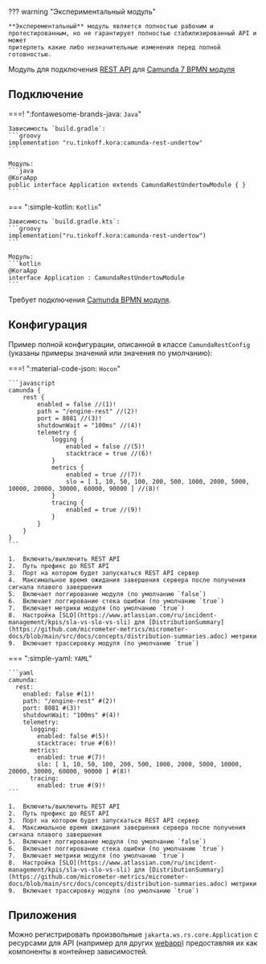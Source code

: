 ??? warning "Экспериментальный модуль"

    **Эксперементальный** модуль является полностью рабочим и протестированным, но не гарантирует полностью стабилизированный API и может
    притерпеть какие либо незначительные изменения перед полной готовностью.

Модуль для подключения [REST API](https://docs.camunda.org/manual/7.21/reference/rest/overview/) для [Camunda 7 BPMN модуля](camunda7-bpmn.md)

## Подключение

===! ":fontawesome-brands-java: `Java`"

    Зависимость `build.gradle`:
    ```groovy
    implementation "ru.tinkoff.kora:camunda-rest-undertow"
    ```

    Модуль:
    ```java
    @KoraApp
    public interface Application extends CamundaRestUndertowModule { }
    ```

=== ":simple-kotlin: `Kotlin`"

    Зависимость `build.gradle.kts`:
    ```groovy
    implementation("ru.tinkoff.kora:camunda-rest-undertow")
    ```

    Модуль:
    ```kotlin
    @KoraApp
    interface Application : CamundaRestUndertowModule
    ```

Требует подключения [Camunda BPMN модуля](camunda7-bpmn.md).

## Конфигурация

Пример полной конфигурации, описанной в классе `CamundaRestConfig` (указаны примеры значений или значения по умолчанию):

===! ":material-code-json: `Hocon`"

    ```javascript
    camunda {
        rest {
            enabled = false //(1)!
            path = "/engine-rest" //(2)!
            port = 8081 //(3)!
            shutdownWait = "100ms" //(4)!
            telemetry {
                logging {
                    enabled = false //(5)!
                    stacktrace = true //(6)!
                }
                metrics {
                    enabled = true //(7)!
                    slo = [ 1, 10, 50, 100, 200, 500, 1000, 2000, 5000, 10000, 20000, 30000, 60000, 90000 ] //(8)!
                }
                tracing {
                    enabled = true //(9)!
                }
            }
        }
    }
    ```

    1.  Включить/выключить REST API
    2.  Путь префикс до REST API
    3.  Порт на котором будет запускаться REST API сервер
    4.  Максимальное время ожидания завершения сервера после получения сигнала плавого завершения
    5.  Включает логгирование модуля (по умолчанию `false`)
    6.  Включает логгирование стека ошибки (по умолчанию `true`)
    7.  Включает метрики модуля (по умолчанию `true`)
    8.  Настройка [SLO](https://www.atlassian.com/ru/incident-management/kpis/sla-vs-slo-vs-sli) для [DistributionSummary](https://github.com/micrometer-metrics/micrometer-docs/blob/main/src/docs/concepts/distribution-summaries.adoc) метрики
    9.  Включает трассировку модуля (по умолчанию `true`)

=== ":simple-yaml: `YAML`"

    ```yaml
    camunda:
      rest:
        enabled: false #(1)!
        path: "/engine-rest" #(2)!
        port: 8081 #(3)!
        shutdownWait: "100ms" #(4)!
        telemetry:
          logging:
            enabled: false #(5)!
            stacktrace: true #(6)!
          metrics:
            enabled: true #(7)!
            slo: [ 1, 10, 50, 100, 200, 500, 1000, 2000, 5000, 10000, 20000, 30000, 60000, 90000 ] #(8)!
          tracing:
            enabled: true #(9)!
    ```

    1.  Включить/выключить REST API
    2.  Путь префикс до REST API
    3.  Порт на котором будет запускаться REST API сервер
    4.  Максимальное время ожидания завершения сервера после получения сигнала плавого завершения
    5.  Включает логгирование модуля (по умолчанию `false`)
    6.  Включает логгирование стека ошибки (по умолчанию `true`)
    7.  Включает метрики модуля (по умолчанию `true`)
    8.  Настройка [SLO](https://www.atlassian.com/ru/incident-management/kpis/sla-vs-slo-vs-sli) для [DistributionSummary](https://github.com/micrometer-metrics/micrometer-docs/blob/main/src/docs/concepts/distribution-summaries.adoc) метрики
    9.  Включает трассировку модуля (по умолчанию `true`)

## Приложения

Можно регистрировать произвольные `jakarta.ws.rs.core.Application` с ресурсами для API (например для других [webapp](https://docs.camunda.org/manual/7.21/webapps/)) предоставляя их как компоненты в контейнер зависимостей.

